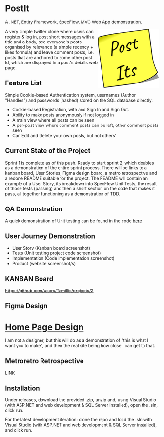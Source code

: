 # PostIt
A .NET, Entity Framework, SpecFlow, MVC Web App demonstration.

<img src="./PostItDemo/wwwroot/Assets//PostItsLogo.png" style="float:right;top:0px;" width="200px"/>

A very simple twitter clone where users can register & log in, post short messages with a title and a body, see everyone's posts organised by relevance (a simple recency + likes formula) and leave comment posts, i.e. posts that are anchored to some other post Id, which are displayed in a post's details web page.

## Feature List
Simple Cookie-based Authentication system, usernames (Author "Handles") and passwords (hashed) stored on the SQL database directly.

- Cookie-based Registration, with and Sign In and Sign Out.
- Ability to make posts anonymously if not logged in
- A main view where all posts can be seen
- A per-post view where comment posts can be left, other comment posts seen
- Can Edit and Delete your own posts, but not others'

## Current State of the Project
Sprint 1 is complete as of this push. Ready to start sprint 2, which doubles as a demonstration of the entire sprint process. There will be links to a kanban board, User Stories, Figma design board, a metro retrospective and a redone README suitable for the project. The README will contain an example of a User Story, its breakdown into SpecFlow Unit Tests, the result of those tests (passing) and then a short section on the code that makes it pass, all together functioning as a demonstration of TDD.

## QA Demonstration
A quick demonstration of Unit testing can be found in the code [here](./PostItsTests/UtilsTests.cs)

## User Journey Demonstration

- User Story (Kanban board screenshot)
- Tests (Unit testing project code screenshot)
- Implementation (Code implementation screenshot)
- Product (website screenshot/s)

## KANBAN Board

https://github.com/users/Tamillis/projects/2

## Figma Design
# [Home Page Design](https://www.figma.com/file/1JO25scDlwgyS5pMxvU0Cb/PostIts-Homepage?type=design&node-id=0%3A1&mode=design&t=wMqsCHv867fsVw1f-1)

I am not a designer, but this will do as a demonstration of "this is what I want you to make", and then the real site being how close I can get to that.

## Metroretro Retrospective
LINK

## Installation

Under releases, download the provided .zip, unzip and, using Visual Studio (with ASP.NET and web development & SQL Server installed), open the .sln, click run.

For the latest development iteration: clone the repo and load the .sln with Visual Studio (with ASP.NET and web development & SQL Server installed), and click run.